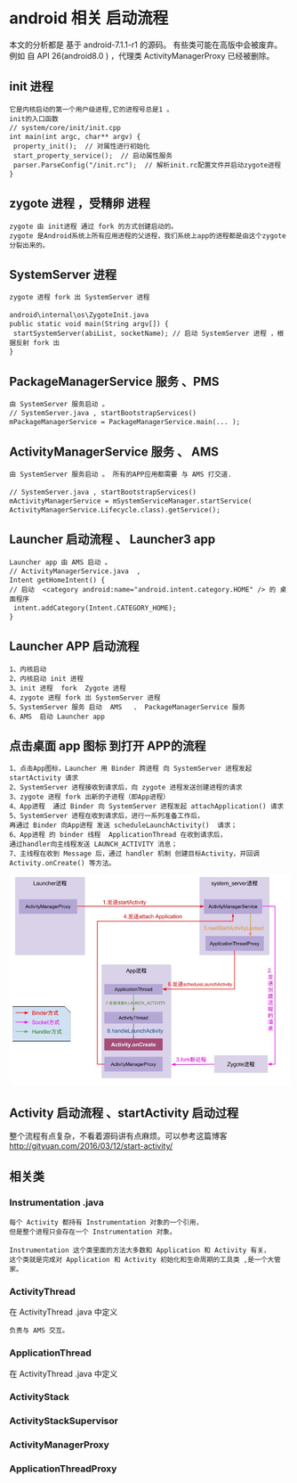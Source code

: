 # android 相关 启动流程
本文的分析都是 基于 android-7.1.1-r1 的源码。 有些类可能在高版中会被废弃。
例如 自 API 26(android8.0 ) ，代理类 ActivityManagerProxy 已经被删除。

##  init 进程
```text
它是内核启动的第一个用户级进程,它的进程号总是1 。
init的入口函数 
// system/core/init/init.cpp
int main(int argc, char** argv) { 
 property_init();  // 对属性进行初始化
 start_property_service();  // 启动属性服务
 parser.ParseConfig("/init.rc");  // 解析init.rc配置文件并启动zygote进程
} 
```

## zygote 进程 ，受精卵 进程
```text
zygote 由 init进程 通过 fork 的方式创建启动的。
zygote 是Android系统上所有应用进程的父进程，我们系统上app的进程都是由这个zygote分裂出来的。
```

## SystemServer 进程
```text
zygote 进程 fork 出 SystemServer 进程

android\internal\os\ZygoteInit.java 
public static void main(String argv[]) {
 startSystemServer(abiList, socketName); // 启动 SystemServer 进程 ，根据反射 fork 出
}
```

## PackageManagerService 服务 、PMS  
```text
由 SystemServer 服务启动 。
// SystemServer.java , startBootstrapServices() 
mPackageManagerService = PackageManagerService.main(... );
```

## ActivityManagerService 服务 、 AMS
```text
由 SystemServer 服务启动 。 所有的APP应用都需要 与 AMS 打交道.

// SystemServer.java , startBootstrapServices() 
mActivityManagerService = mSystemServiceManager.startService( ActivityManagerService.Lifecycle.class).getService();
```

## Launcher 启动流程 、 Launcher3 app
```text
Launcher app 由 AMS 启动 。
// ActivityManagerService.java  , 
Intent getHomeIntent() {
// 启动  <category android:name="android.intent.category.HOME" /> 的 桌面程序
 intent.addCategory(Intent.CATEGORY_HOME); 
}
```




## Launcher APP 启动流程
```text
1、内核启动  
2、内核启动 init 进程
3、init 进程  fork  Zygote 进程
4、zygote 进程 fork 出 SystemServer 进程
5、SystemServer 服务 启动  AMS   、 PackageManagerService 服务
6、AMS  启动 Launcher app  
```


## 点击桌面 app 图标 到打开 APP的流程
```text
1、点击App图标，Launcher 用 Binder 跨进程 向 SystemServer 进程发起 startActivity 请求 
2、SystemServer 进程接收到请求后，向 zygote 进程发送创建进程的请求 
3、zygote 进程 fork 出新的子进程（即App进程） 
4、App进程  通过 Binder 向 SystemServer 进程发起 attachApplication() 请求 
5、SystemServer 进程在收到请求后，进行一系列准备工作后，
再通过 Binder 向App进程 发送 scheduleLaunchActivity()  请求；
6、App进程 的 binder 线程  ApplicationThread 在收到请求后，
通过handler向主线程发送 LAUNCH_ACTIVITY 消息；
7、主线程在收到 Message 后，通过 handler 机制 创建目标Activity，并回调 Activity.onCreate() 等方法。
```
![](../pics/点击桌面图标启动APP.jpg)

## Activity 启动流程 、startActivity 启动过程
整个流程有点复杂，不看着源码讲有点麻烦。可以参考这篇博客 http://gityuan.com/2016/03/12/start-activity/ 
 


## 相关类
### Instrumentation  .java
```text
每个 Activity 都持有 Instrumentation 对象的一个引用，
但是整个进程只会存在一个 Instrumentation 对象。

Instrumentation 这个类里面的方法大多数和 Application 和 Activity 有关，
这个类就是完成对 Application 和 Activity 初始化和生命周期的工具类 ,是一个大管家。
```

### ActivityThread 
在 ActivityThread .java 中定义
```text
负责与 AMS 交互。 
```

### ApplicationThread  
在 ActivityThread .java 中定义
###  ActivityStack 
###  ActivityStackSupervisor 
### ActivityManagerProxy
### ApplicationThreadProxy



